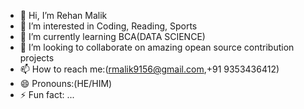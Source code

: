 - 👋 Hi, I’m Rehan Malik
- 👀 I’m interested in Coding, Reading, Sports
- 🌱 I’m currently learning BCA(DATA SCIENCE)
- 💞️ I’m looking to collaborate on amazing opean source contribution projects
- 📫 How to reach me:(rmalik9156@gmail.com,+91 9353436412)
- 😄 Pronouns:(HE/HIM)
- ⚡ Fun fact: ...

<!---
Driven BCA Data Science student with a keen interest in applying analytical skills to real-world challenges quipped with
hands-on experience in Database Management Systems (DBMS), web development, and proficient in HTML,CSS,JAVASCRIPT programming.
Seeking a challenging role where I can leverage my expertise in data analysis, programming, and web development to
contribute effectively to innovative projects and drive impactful solutions.
--->

